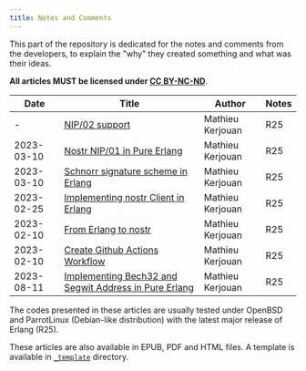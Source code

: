 ```yaml
---
title: Notes and Comments
---
```


This part of the repository is dedicated for the notes and comments
from the developers, to explain the "why" they created something and
what was their ideas.

**All articles MUST be licensed under [CC
BY-NC-ND](https://creativecommons.org/licenses/by-nc-nd/4.0/)**.

| Date       | Title                       | Author | Notes |
|------------|-----------------------------|--------|-------|
| -          | [NIP/02 support](0006-nip-02-support) | Mathieu Kerjouan | R25
| 2023-03-10 | [Nostr NIP/01 in Pure Erlang](0005-implementing-nip-01-standard-in-pure-erlang) | Mathieu Kerjouan | R25
| 2023-03-10 | [Schnorr signature scheme in Erlang](0004-schnorr-signature-scheme-in-erlang) | Mathieu Kerjouan | R25
| 2023-02-25 | [Implementing nostr Client in Erlang](0003-implementing-nostr-client-in-erlang) | Mathieu Kerjouan | R25
| 2023-02-10 | [From Erlang to nostr](0002-from-erlang-to-nostr) | Mathieu Kerjouan | R25
| 2023-02-10 | [Create Github Actions Workflow](0001-create-github-actions-workflow) | Mathieu Kerjouan | R25
| 2023-08-11 | [Implementing Bech32 and Segwit Address in Pure Erlang](0009-implementing-bech32-and-segwit-address-in-pure-erlang) | Mathieu Kerjouan | R25

The codes presented in these articles are usually tested under OpenBSD
and ParrotLinux (Debian-like distribution) with the latest major
release of Erlang (R25).

These articles are also available in EPUB, PDF and HTML files. A
template is available in [`_template`](_template) directory.
